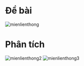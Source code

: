 # Đề bài
![mienlienthong](https://github.com/VanHoang110802/Competitive_Programming/assets/108053955/fa97e576-0a4c-4ef1-b005-e8b6e812ab3e)

# Phân tích
![mienlienthong2](https://github.com/VanHoang110802/Competitive_Programming/assets/108053955/01caa702-efd9-48a3-a251-d0ce072eb0d4)
![mienlienthong3](https://github.com/VanHoang110802/Competitive_Programming/assets/108053955/1a214eb0-c5bd-40c7-bc99-756bb71e2520)
